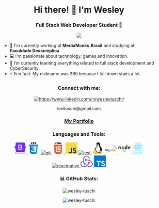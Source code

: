 <h1 align="center">Hi there! 👋 I'm Wesley</h1>
<h3 align="center">Full Stack Web Developer Student 🚀</h3>

<div align="center"><img src="https://spotify-github-profile.vercel.app/api/view?uid=levituschi&cover_image=true&theme=default&show_offline=false&background_color=121212&interchange=false&bar_color=ff0000&bar_color_cover=true" /></div>  

- 🔭 I'm currently working at **MediaMonks.Brasil** and studying at **Faculdade Descomplica**
- 💻 I'm passionate about technology, games and innovation.
- 🌱 I’m currently learning everything related to full stack development and CyberSecurity.
- ⚡ Fun fact: My nickname was 360 because I fall down stairs a lot.

<h3 align="center">Connect with me:</h3>

<p align="center">
<a href="https://linkedin.com/in/wesleytuschi/" target="blank"><img align="center" src="https://raw.githubusercontent.com/rahuldkjain/github-profile-readme-generator/master/src/images/icons/Social/linked-in-alt.svg" alt="https://www.linkedin.com/in/wesleytuschi/" height="30" width="40" /></a>
</p>
<p align="center">
  levituschi@gmail.com
</p>

<h3 align="center">

<a href="https://wesleytuschi.com.br/">My Portfolio</a>

</h3>

<h3 align="center">Languages and Tools:</h3>

<p align="center"> <a href="https://getbootstrap.com" target="_blank" rel="noreferrer"> <img src="https://raw.githubusercontent.com/devicons/devicon/master/icons/bootstrap/bootstrap-plain-wordmark.svg" alt="bootstrap" width="40" height="40"/> </a> <a href="https://www.w3schools.com/css/" target="_blank" rel="noreferrer"> <img src="https://raw.githubusercontent.com/devicons/devicon/master/icons/css3/css3-original-wordmark.svg" alt="css3" width="40" height="40"/> </a> <a href="https://git-scm.com/" target="_blank" rel="noreferrer"> <img src="https://www.vectorlogo.zone/logos/git-scm/git-scm-icon.svg" alt="git" width="40" height="40"/> </a> <a href="https://www.w3.org/html/" target="_blank" rel="noreferrer"> <img src="https://raw.githubusercontent.com/devicons/devicon/master/icons/html5/html5-original-wordmark.svg" alt="html5" width="40" height="40"/> </a> <a href="https://developer.mozilla.org/en-US/docs/Web/JavaScript" target="_blank" rel="noreferrer"> <img src="https://raw.githubusercontent.com/devicons/devicon/master/icons/javascript/javascript-original.svg" alt="javascript" width="40" height="40"/> </a> <a href="https://jestjs.io" target="_blank" rel="noreferrer"> <img src="https://www.vectorlogo.zone/logos/jestjsio/jestjsio-icon.svg" alt="jest" width="40" height="40"/> </a> <a href="https://www.linux.org/" target="_blank" rel="noreferrer"> <img src="https://raw.githubusercontent.com/devicons/devicon/master/icons/linux/linux-original.svg" alt="linux" width="40" height="40"/> </a> <a href="https://www.mysql.com/" target="_blank" rel="noreferrer"> <img src="https://raw.githubusercontent.com/devicons/devicon/master/icons/mysql/mysql-original-wordmark.svg" alt="mysql" width="40" height="40"/> </a> <a href="https://nodejs.org" target="_blank" rel="noreferrer"> <img src="https://raw.githubusercontent.com/devicons/devicon/master/icons/nodejs/nodejs-original-wordmark.svg" alt="nodejs" width="40" height="40"/> </a> <a href="https://reactjs.org/" target="_blank" rel="noreferrer"> <img src="https://raw.githubusercontent.com/devicons/devicon/master/icons/react/react-original-wordmark.svg" alt="react" width="40" height="40"/> </a> <a href="https://reactnative.dev/" target="_blank" rel="noreferrer"> <img src="https://reactnative.dev/img/header_logo.svg" alt="reactnative" width="40" height="40"/> </a> <a href="https://redux.js.org" target="_blank" rel="noreferrer"> <img src="https://raw.githubusercontent.com/devicons/devicon/master/icons/redux/redux-original.svg" alt="redux" width="40" height="40"/> </a> <a href="https://www.typescriptlang.org/" target="_blank" rel="noreferrer"> <img src="https://raw.githubusercontent.com/devicons/devicon/master/icons/typescript/typescript-original.svg" alt="typescript" width="40" height="40"/> </a> </p>



<h3 align="center">📊 GitHub Stats:</h3>

<p align="center">
<img src="https://github-readme-stats.vercel.app/api?username=wesley-tuschi&theme=dark&hide_border=false&include_all_commits=true&count_private=true" alt="wesley-tuschi"/>
</p>

<p align="center"> <img src="https://komarev.com/ghpvc/?username=wesley-tuschi&label=Profile%20views&color=0e75b6&style=flat" alt="wesley-tuschi" /> </p>
